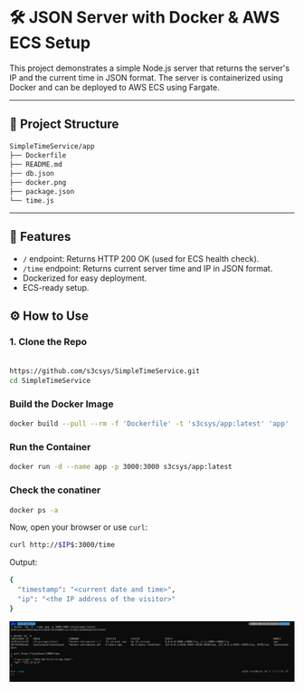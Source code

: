 # 🛠️ JSON Server with Docker & AWS ECS Setup

This project demonstrates a simple Node.js server that returns the server's IP and the current time in JSON format. The server is containerized using Docker and can be deployed to AWS ECS using Fargate.

---

## 📁 Project Structure

```
SimpleTimeService/app
├── Dockerfile
├── README.md
├── db.json
├── docker.png
├── package.json
└── time.js
```

---


## 🚀 Features

- `/` endpoint: Returns HTTP 200 OK (used for ECS health check).
- `/time` endpoint: Returns current server time and IP in JSON format.
- Dockerized for easy deployment.
- ECS-ready setup.

## ⚙️ How to Use

### 1. Clone the Repo

```bash

https://github.com/s3csys/SimpleTimeService.git
cd SimpleTimeService
```

### Build the Docker Image

```bash
docker build --pull --rm -f 'Dockerfile' -t 's3csys/app:latest' 'app'
```

### Run the Container

```bash
docker run -d --name app -p 3000:3000 s3csys/app:latest
```

### Check the conatiner 

```bash
docker ps -a
```

Now, open your browser or use `curl`:

```bash
curl http://$IP$:3000/time
```

Output:

```bash
{
  "timestamp": "<current date and time>",
  "ip": "<the IP address of the visitor>"
}
```

![docker](docker.png)